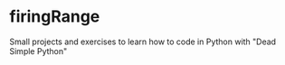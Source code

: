 # firingRange
Small projects and exercises to learn how to code in Python with "Dead Simple Python"
